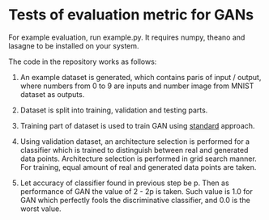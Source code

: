 # Tests of evaluation metric for GANs

For example evaluation, run example.py. It requires numpy, theano and lasagne to be installed on your system.

The code in the repository works as follows:

1. An example dataset is generated, which contains paris of input / output, where numbers from 0 to 9 are inputs and number image from MNIST dataset as outputs.

2. Dataset is split into training, validation and testing parts.

3. Training part of dataset is used to train GAN using [standard](https://arxiv.org/abs/1606.03498) approach.

4. Using validation dataset, an architecture selection is performed for a classifier which is trained to distinguish between real and generated data points. Architecture selection is performed in grid search manner. For training, equal amount of real and generated data points are taken.

5. Let accuracy of classifier found in previous step be p. Then as performance of GAN the value of 2 - 2p is taken. Such value is 1.0 for GAN which perfectly fools the discriminative classifier, and 0.0 is the worst value. 
